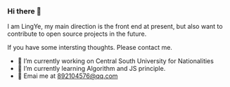 ### Hi there 👋

<!--
**LingYe-007/LingYe-007** is a ✨ _special_ ✨ repository because its `README.md` (this file) appears on your GitHub profile.

Here are some ideas to get you started:

- 🔭 I’m currently working on ...
- 🌱 I’m currently learning ...
- 👯 I’m looking to collaborate on ...
- 🤔 I’m looking for help with ...
- 💬 Ask me about ...
- 📫 How to reach me: ...
- 😄 Pronouns: ...
- ⚡ Fun fact: ...
  -->

I am LingYe, my main direction is the front end at present, but also want to contribute to open source projects in the future.

 If you have some intersting thoughts.  Please contact me.

* 🔭 I’m currently working on Central South University for Nationalities
* 🌱 I’m currently learning Algorithm and JS principle.
* 🤔 Emai me at 892104576@qq.com

